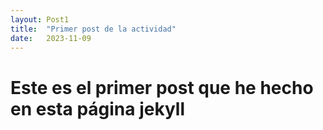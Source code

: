 ```yaml
---
layout: Post1
title:  "Primer post de la actividad"
date:   2023-11-09 
---
```


# Este es el primer post que he hecho en esta página jekyll